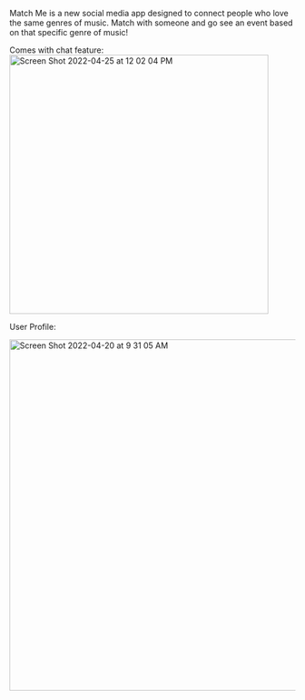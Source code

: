 Match Me is a new social media app designed to connect people who love the same genres of music.
Match with someone and go see an event based on that specific genre of music!

Comes with chat feature:<img width="456" alt="Screen Shot 2022-04-25 at 12 02 04 PM" src="https://user-images.githubusercontent.com/89861879/165156524-ada64a75-1f03-4b9f-8db3-a66576d341fe.png">



User Profile:

<img width="618" alt="Screen Shot 2022-04-20 at 9 31 05 AM" src="https://user-images.githubusercontent.com/89861879/164279076-b5eb4f3f-a8c7-49c2-b485-98dfdb71f17a.png">


